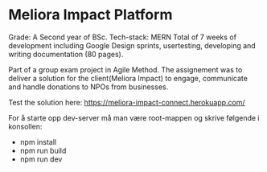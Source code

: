 # Meliora Impact Platform

Grade: A
Second year of BSc.
Tech-stack: MERN
Total of 7 weeks of development including Google Design sprints, usertesting, developing and writing documentation (80 pages).

Part of a group exam project in Agile Method. 
The assignement was to deliver a solution for the client(Meliora Impact) to engage, communicate and handle donations to NPOs from businesses. 



Test the solution here: https://meliora-impact-connect.herokuapp.com/

For å starte opp dev-server må man være root-mappen og skrive følgende i konsollen:
   -  npm install
   -  npm run build
   -  npm run dev

